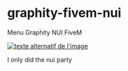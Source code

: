# graphity-fivem-nui
Menu Graphity NUI FiveM


[![texte alternatif de l'image](https://i.ytimg.com/vi/1YlOl2BxUwA/hqdefault.jpg?sqp=-oaymwEcCNACELwBSFXyq4qpAw4IARUAAIhCGAFwAcABBg==&rs=AOn4CLAKI4_JSJzoXt_Rvxid2XLzhNXshA)](https://youtu.be/1YlOl2BxUwA "Titre de la video")

I only did the nui party
